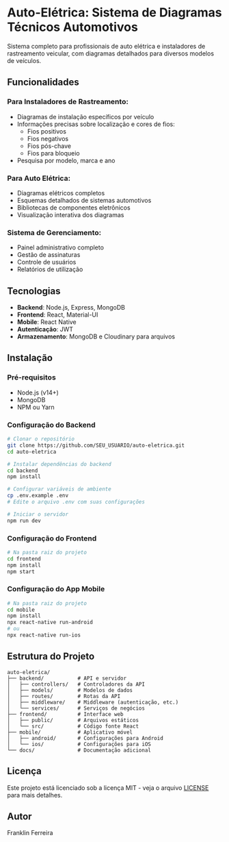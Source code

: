 # Auto-Elétrica: Sistema de Diagramas Técnicos Automotivos

Sistema completo para profissionais de auto elétrica e instaladores de rastreamento veicular, com diagramas detalhados para diversos modelos de veículos.

## Funcionalidades

### Para Instaladores de Rastreamento:
- Diagramas de instalação específicos por veículo
- Informações precisas sobre localização e cores de fios:
  - Fios positivos
  - Fios negativos
  - Fios pós-chave
  - Fios para bloqueio
- Pesquisa por modelo, marca e ano

### Para Auto Elétrica:
- Diagramas elétricos completos
- Esquemas detalhados de sistemas automotivos
- Bibliotecas de componentes eletrônicos
- Visualização interativa dos diagramas

### Sistema de Gerenciamento:
- Painel administrativo completo
- Gestão de assinaturas
- Controle de usuários
- Relatórios de utilização

## Tecnologias

- **Backend**: Node.js, Express, MongoDB
- **Frontend**: React, Material-UI
- **Mobile**: React Native
- **Autenticação**: JWT
- **Armazenamento**: MongoDB e Cloudinary para arquivos

## Instalação

### Pré-requisitos
- Node.js (v14+)
- MongoDB
- NPM ou Yarn

### Configuração do Backend

```bash
# Clonar o repositório
git clone https://github.com/SEU_USUARIO/auto-eletrica.git
cd auto-eletrica

# Instalar dependências do backend
cd backend
npm install

# Configurar variáveis de ambiente
cp .env.example .env
# Edite o arquivo .env com suas configurações

# Iniciar o servidor
npm run dev
```

### Configuração do Frontend

```bash
# Na pasta raiz do projeto
cd frontend
npm install
npm start
```

### Configuração do App Mobile

```bash
# Na pasta raiz do projeto
cd mobile
npm install
npx react-native run-android
# ou
npx react-native run-ios
```

## Estrutura do Projeto

```
auto-eletrica/
├── backend/           # API e servidor
│   ├── controllers/   # Controladores da API
│   ├── models/        # Modelos de dados
│   ├── routes/        # Rotas da API
│   ├── middleware/    # Middleware (autenticação, etc.)
│   └── services/      # Serviços de negócios
├── frontend/          # Interface web
│   ├── public/        # Arquivos estáticos
│   └── src/           # Código fonte React
├── mobile/            # Aplicativo móvel
│   ├── android/       # Configurações para Android
│   └── ios/           # Configurações para iOS
└── docs/              # Documentação adicional
```

## Licença
Este projeto está licenciado sob a licença MIT - veja o arquivo [LICENSE](LICENSE) para mais detalhes.

## Autor
Franklin Ferreira